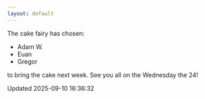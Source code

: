 ```yaml
---
layout: default
---
```


The cake fairy has chosen:
  -  Adam W.
  -  Euan
  -  Gregor

to bring the cake next week. See you all on the Wednesday the 24!


Updated 2025-09-10 16:36:32
